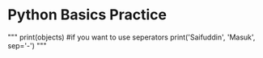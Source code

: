 # Python Basics Practice
"""
print(objects)
#if you want to use seperators
print('Saifuddin', 'Masuk', sep='-')
"""